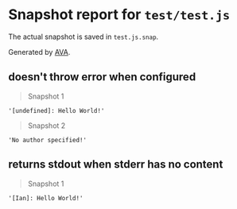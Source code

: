 # Snapshot report for `test/test.js`

The actual snapshot is saved in `test.js.snap`.

Generated by [AVA](https://ava.li).

## doesn't throw error when configured

> Snapshot 1

    '[undefined]: Hello World!'

> Snapshot 2

    'No author specified!'

## returns stdout when stderr has no content

> Snapshot 1

    '[Ian]: Hello World!'
